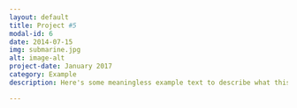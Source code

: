 ```yaml
---
layout: default
title: Project #5
modal-id: 6
date: 2014-07-15
img: submarine.jpg
alt: image-alt
project-date: January 2017
category: Example
description: Here's some meaningless example text to describe what this post is about! Lorem Ipsum is simply dummy text of the printing and typesetting industry. Lorem Ipsum has been the industry's standard dummy text ever since the 1500s, when an unknown printer took a galley of type and scrambled it to make a type specimen book. It has survived not only five centuries, but also the leap into electronic typesetting, remaining essentially unchanged. It was popularised in the 1960s with the release of Letraset sheets containing Lorem Ipsum passages, and more recently with desktop publishing software like Aldus PageMaker including versions of Lorem Ipsum.

---
```

